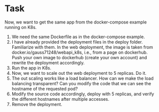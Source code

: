 # Task

Now, we want to get the same app from the docker-compose example running on K8s.

1. We need the same Dockerfile as in the docker-compose example.
2. I have already provided the deployment files in the deploy folder. Familiarize with them. In the web deployment, the image is taken from docker.io/gauss71248/webapi_k8s, i.e., from a page on dockerhub. Push your own image to dockerhub (create your own account) and rewrite the deployment accordingly.
3. Run the app in K8s.
4. Now, we want to scale out the web deployment to 5 replicas. Do it. 
5. The out scaling works like a load balancer. How can we make the load balancing transparent? Can you modify the code that we can see the hostname of the requested pod?
6. Modify the source code accordingly, deploy with 5 replicas, and verify the different hostnames after multiple accesses.
7. Remove the deployment.